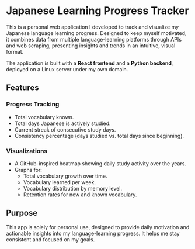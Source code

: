 # Japanese Learning Progress Tracker

This is a personal web application I developed to track and visualize my Japanese language learning progress. Designed to keep myself motivated, it combines data from multiple language-learning platforms through APIs and web scraping, presenting insights and trends in an intuitive, visual format.

The application is built with a **React frontend** and a **Python backend**, deployed on a Linux server under my own domain.

## Features

### **Progress Tracking**
- Total vocabulary known.
- Total days Japanese is actively studied.
- Current streak of consecutive study days.
- Consistency percentage (days studied vs. total days since beginning).

### **Visualizations**
- A GitHub-inspired heatmap showing daily study activity over the years.
- Graphs for:
  - Total vocabulary growth over time.
  - Vocabulary learned per week.
  - Vocabulary distribution by memory level.
  - Retention rates for new and known vocabulary.
    
## Purpose

This app is solely for personal use, designed to provide daily motivation and actionable insights into my language-learning progress. It helps me stay consistent and focused on my goals.

